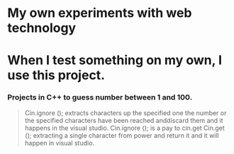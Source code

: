 # My own experiments with web technology
# When I test something on my own, I use this project.
### Projects in C++ to guess number between 1 and 100.
> Cin.ignore (); extracts characters up the specified one the number or the specified characters have been reached anddiscard them and it    happens in the visual studio.
  Cin.ignore (); is a pay to cin.get
> Cin.get (); extracting a single character from  power and return it and it will happen in visual studio.
 
